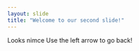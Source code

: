 ```yaml
---
layout: slide
title: "Welcome to our second slide!"
---
```

Looks nimce
Use the left arrow to go back!
